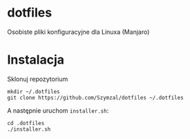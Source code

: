 # dotfiles

Osobiste pliki konfiguracyjne dla Linuxa (Manjaro)

# Instalacja

Sklonuj repozytorium

```
mkdir ~/.dotfiles
git clone https://github.com/Szymzal/dotfiles ~/.dotfiles
```

A następnie uruchom `installer.sh`:

```
cd .dotfiles
./installer.sh
```
